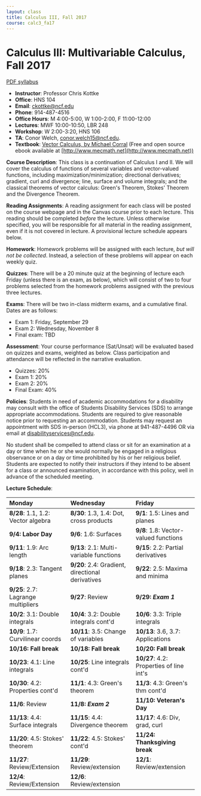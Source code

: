```yaml
---
layout: class
title: Calculus III, Fall 2017
course: calc3_fa17
---
```


Calculus III: Multivariable Calculus, Fall 2017
====================================
[PDF syllabus](syllabus.pdf)

- **Instructor**: Professor Chris Kottke
- **Office**: HNS 104
- **Email**: [ckottke@ncf.edu](mailto:ckottke@ncf.edu)
- **Phone**: 914-487-4516
- **Office Hours**: M 4:00-5:00, W 1:00-2:00, F 11:00-12:00
- **Lectures**: MWF 10:00-10:50, LBR 248
- **Workshop**: W 2:00-3:20, HNS 106
- **TA**: Conor Welch, [conor.welch15@ncf.edu](mailto:conor.welch15@ncf.edu).
- **Textbook**: [Vector Calculus, by Michael Corral](http://www.mecmath.net/calc3book.pdf) (Free and open source ebook available at [http://www.mecmath.net](http://www.mecmath.net))

**Course Description**: This class is a continuation of Calculus I and II. We
will cover the calculus of functions of several variables and vector-valued
functions, including maximization/minimization; directional derivatives;
gradient, curl and divergence; line, surface and volume integrals; and the
classical theorems of vector calculus: Green's Theorem, Stokes' Theorem and the
Divergence Theorem.

**Reading Assignments**: 
A reading assignment for each class will be posted on the course webpage and in
the Canvas course prior to each lecture. This reading should be completed
*before* the lecture. Unless otherwise specified, you will be responsible for 
all material in the reading assignment, even if it is not covered in lecture. A provisional lecture
schedule appears below.

**Homework**:
Homework problems will be assigned with each lecture, *but will not be collected*. 
Instead, a selection of these problems will appear on each weekly quiz.

**Quizzes**: There will be a 20 minute quiz at the beginning of lecture each
Friday (unless there is an exam, as below), which will consist of two to four problems
selected from the homework problems assigned with the previous three lectures. 

**Exams**: There will be two in-class midterm exams, and a cumulative final. Dates are as follows:

- Exam 1: Friday, September 29
- Exam 2: Wednesday, November 8
- Final exam: TBD

**Assessment**: 
Your course performance (Sat/Unsat) will be evaluated based on quizzes and exams, weighted as below.
Class participation and attendance will be reflected in the narrative evaluation.

- Quizzes: 20%
- Exam 1: 20%
- Exam 2: 20%
- Final Exam: 40%

**Policies**: 
Students in need of academic accommodations for a disability may consult with the office of Students
Disability Services (SDS) to arrange appropriate accommodations. Students are required to give
reasonable notice prior to requesting an accommodation. Students may request an appointment with
SDS in-person (HCL3), via phone at 941-487-4496 OR via email at disabilityservices@ncf.edu.

No student shall be compelled to attend class or sit for an examination at a
day or time when he or she would normally be engaged in a religious observance
or on a day or time prohibited by his or her religious belief.  Students are
expected to notify their instructors if they intend to be absent for a class or
announced examination, in accordance with this policy, well in advance of the scheduled
meeting.

**Lecture Schedule**:

| Monday | Wednesday | Friday |
|:-----|:-----|:-----|
| **8/28**: 1.1, 1.2: Vector algebra | **8/30**: 1.3, 1.4: Dot, cross products | **9/1**: 1.5: Lines and planes |
| **9/4: Labor Day** | **9/6**: 1.6: Surfaces | **9/8**: 1.8: Vector-valued functions |
| **9/11**: 1.9: Arc length | **9/13**: 2.1: Multi-variable functions | **9/15**: 2.2: Partial derivatives |
| **9/18**: 2.3: Tangent planes | **9/20**: 2.4: Gradient, directional derivatives | **9/22**: 2.5: Maxima and minima |
| **9/25**: 2.7: Lagrange multipliers | **9/27**: Review | **9/29: _Exam 1_** |
| **10/2**: 3.1: Double integrals | **10/4**: 3.2: Double integrals cont'd | **10/6**: 3.3: Triple integrals | 
| **10/9**: 1.7: Curvilinear coords | **10/11**: 3.5: Change of variables | **10/13**: 3.6, 3.7: Applications | 
| **10/16: Fall break** | **10/18: Fall break** | **10/20: Fall break** | 
| **10/23**: 4.1: Line integrals | **10/25**: Line integrals cont'd | **10/27**: 4.2: Properties of line int's |
| **10/30**: 4.2: Properties cont'd | **11/1**: 4.3: Green's theorem | **11/3**: 4.3: Green's thm cont'd | 
| **11/6**: Review | **11/8: _Exam 2_** | **11/10: Veteran's Day** | 
| **11/13**: 4.4: Surface integrals | **11/15**: 4.4: Divergence theorem | **11/17**: 4.6: Div, grad, curl | 
| **11/20**: 4.5: Stokes' theorem | **11/22**: 4.5: Stokes' cont'd | **11/24: Thanksgiving break** | 
| **11/27**: Review/Extension | **11/29**: Review/extension | **12/1**: Review/extension | 
| **12/4**: Review/Extension | **12/6**: Review/extension | | 

